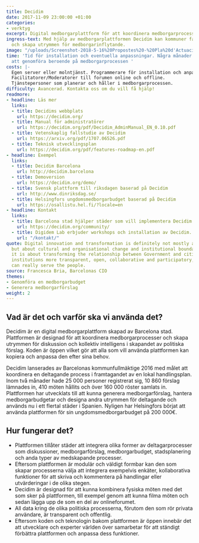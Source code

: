 ```yaml
---
title: Decidim
date: 2017-11-09 23:00:00 +01:00
categories:
- verktyg
excerpt: Digital medborgarplattform för att koordinera medborgarprocesser.
ingress-text: Med hjälp av medborgarplattformen Decidim kan kommuner facilitera medborgarprocesser
  och skapa utrymmen för medborgarinflytande.
image: "/uploads/Screenshot-2018-5-16%20Propostes%20-%20Pla%20d'Actuaci%C3%B3%20Municipal%20-%20decidim%20barcelona.png"
time: 'Tid för installation och eventuella anpassningar. Några månader till ett år
  att genomföra beroende på medborgarprocessen '
costs: |-
  Egen server eller molntjänst. Programmerare för installation och anpassning.
  Facilitatorer/Moderatorer till forumen online och offline.
  Tjänstepersoner som planerar och håller i medborgarprocessen.
difficulty: Avancerad. Kontakta oss om du vill få hjälp!
readmore:
- headline: Läs mer
  links:
  - title: Decidims webbplats
    url: https://decidim.org/
  - title: Manual för administratörer
    url: https://decidim.org/pdf/Decidim_AdminManual_EN_0.10.pdf
  - title: Vetenskaplig fallstudie av Decidim
    url: https://arxiv.org/pdf/1707.06526.pdf
  - title: Teknisk utvecklingsplan
    url: https://decidim.org/pdf/features-roadmap-en.pdf
- headline: Exempel
  links:
  - title: Decidim Barcelona
    url: http://decidim.barcelona
  - title: Demoversion
    url: https://decidim.org/demo/
  - title: Svensk plattform till riksdagen baserad på Decidim
    url: http://www.dinriksdag.se/
  - title: Helsingfors ungdomsmedborgarbudget baserad på Decidim
    url: https://osallistu.hel.fi/?locale=en
- headline: Kontakt
  links:
  - title: Barcelona stad hjälper städer som vill implementera Decidim
    url: https://decidim.org/community/
  - title: Digidem Lab erbjuder workshops och installation av Decidim.
    url: "/kontakt/"
quote: Digital innovation and transformation is definitely not mostly about technology,
  but about cultural and organisational change and institutional boundaries. Ultimately,
  it is about transforming the relationship between Government and citizens to make
  institutions more transparent, open, collaborative and participatory, so that they
  can really serve the people.
source: Francesca Bria, Barcelonas CIO
themes:
- Genomföra en medborgarbudget
- Generera medborgarförslag
weight: 2
---
```


## Vad är det och varför ska vi använda det?
Decidim är en digital medborgarplattform skapad av Barcelona stad. Plattformen är designad för att koordinera medborgarprocesser och skapa utrymmen för diskussion och kollektiv intelligens i skapandet av politiska förslag. Koden är öppen vilket gör att alla som vill använda plattformen kan kopiera och anpassa den efter sina behov.

Decidim lanserades av Barcelonas kommunfullmäktige 2016 med målet att koordinera en deltagande process i framtagandet av en lokal handlingsplan. Inom två månader hade 25 000 personer registrerat sig, 10 860 förslag lämnades in, 410 möten hållits och över 160 000 röster samlats in. Plattformen har utvecklats till att kunna generera medborgarförslag, hantera medborgarbudgetar och designa andra utrymmen för deltagande och används nu i ett flertal städer i Spanien. Nyligen har Helsingfors börjat att använda plattformen för sin ungdomsmedborgarbudget på 200 000€.

## Hur fungerar det?
* Plattformen tillåter städer att integrera olika former av deltagarprocesser som diskussioner, medborgarförslag, medborgarbudget, stadsplanering och anda typer av medskapande processer.
* Eftersom plattformen är modulär och väldigt formbar kan den som skapar processerna välja att integrera exempelvis enkäter, kollaborativa funktioner för att skriva och kommentera på handlingar eller utvärderingar  i de olika stegen.
* Decidim är designad för att kunna kombinera fysiska möten med det som sker på plattformen, till exempel genom att kunna filma möten och sedan lägga upp de som en del av onlineforumet.
* All data kring de olika politiska processerna, förutom den som rör privata användare, är transparent och offentlig.
* Eftersom koden och teknologin bakom plattformen är öppen innebär det att utvecklare och experter världen över samarbetar för att ständigt förbättra plattformen och anpassa dess funktioner.
